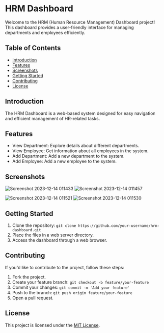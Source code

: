 # HRM Dashboard

Welcome to the HRM (Human Resource Management) Dashboard project! This dashboard provides a user-friendly interface for managing departments and employees efficiently.

## Table of Contents
- [Introduction](#introduction)
- [Features](#features)
- [Screenshots](#screenshots)
- [Getting Started](#getting-started)
- [Contributing](#contributing)
- [License](#license)

## Introduction

The HRM Dashboard is a web-based system designed for easy navigation and efficient management of HR-related tasks.

## Features

- View Department: Explore details about different departments.
- View Employee: Get information about all employees in the system.
- Add Department: Add a new department to the system.
- Add Employee: Add a new employee to the system.

## Screenshots
![Screenshot 2023-12-14 011433](https://github.com/rayeesrather99/HR-Management-Dashboard/assets/107673639/3ea5033d-b432-40c9-b2e8-678c20462c70)
![Screenshot 2023-12-14 011457](https://github.com/rayeesrather99/HR-Management-Dashboard/assets/107673639/67116d40-7823-4563-8b82-9b030c8f6601)

![Screenshot 2023-12-14 011521](https://github.com/rayeesrather99/HR-Management-Dashboard/assets/107673639/84f9093a-86e5-4049-b1fa-3a70ca574831)
![Screenshot 2023-12-14 011530](https://github.com/rayeesrather99/HR-Management-Dashboard/assets/107673639/1eb972bc-82fb-4a96-8928-ee03c968fb40)



## Getting Started

1. Clone the repository: `git clone https://github.com/your-username/hrm-dashboard.git`
2. Place the files in a web server directory.
3. Access the dashboard through a web browser.

## Contributing

If you'd like to contribute to the project, follow these steps:
1. Fork the project.
2. Create your feature branch: `git checkout -b feature/your-feature`
3. Commit your changes: `git commit -m 'Add your feature'`
4. Push to the branch: `git push origin feature/your-feature`
5. Open a pull request.

## License

This project is licensed under the [MIT License](LICENSE).

